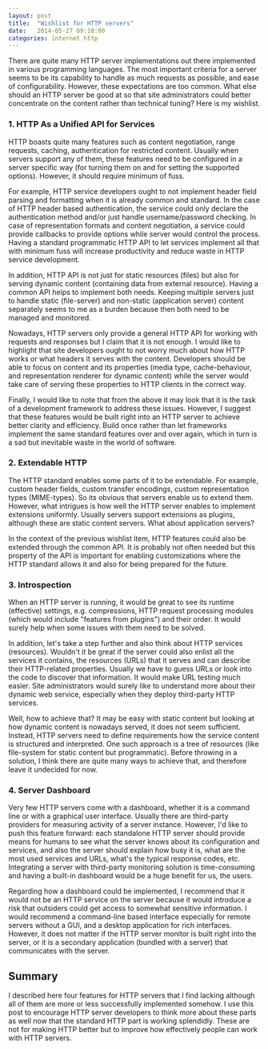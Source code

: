 ```yaml
---
layout: post
title:  "Wishlist for HTTP servers"
date:   2014-05-27 09:10:00
categories: internet http
---
```


There are quite many HTTP server implementations out there implemented in
various programming languages. The most important criteria for a server seems
to be its capability to handle as much requests as possible, and ease of
configurability. However, these expectations are too common. What else should
an HTTP server be good at so that site administrators could better concentrate
on the content rather than technical tuning? Here is my wishlist.

### 1. HTTP As a Unified API for Services

HTTP boasts quite many features such as content negotiation, range requests,
caching, authentication for restricted content. Usually when servers support
any of them, these features need to be configured in a server specific way (for
turning them on and for setting the supported options). However, it should
require minimum of fuss.

For example, HTTP service developers ought to not implement header field parsing
and formatting when it is already common and standard. In the case of HTTP
header based authentication, the service could only declare the authentication
method and/or just handle username/password checking. In case of representation
formats and content negotiation, a service could provide callbacks to provide
options while server would control the process. Having a standard programmatic
HTTP API to let services implement all that with minimum fuss will increase
productivity and reduce waste in HTTP service development.

In addition, HTTP API is not just for static resources (files) but also for
serving dynamic content (containing data from external resource). Having a
common API helps to implement both needs. Keeping multiple servers just to
handle static (file-server) and non-static (application server) content
separately seems to me as a burden because then both need to be managed and
monitored.

Nowadays, HTTP servers only provide a general HTTP API for working with
requests and responses but I claim that it is not enough. I would like to
highlight that site developers ought to not worry much about how HTTP works or
what headers it serves with the content. Developers should be able to focus on
content and its properties (media type, cache-behaviour, and representation
renderer for dynamic content) while the server would take care of serving these
properties to HTTP clients in the correct way.

Finally, I would like to note that from the above it may look that it is the
task of a development framework to address these issues. However, I suggest
that these features would be built right into an HTTP server to achieve better
clarity and efficiency. Build once rather than let frameworks implement the
same standard features over and over again, which in turn is a sad but
inevitable waste in the world of software.

### 2. Extendable HTTP

The HTTP standard enables some parts of it to be extendable. For example,
custom header fields, custom transfer encodings, custom representation types
(MIME-types). So its obvious that servers enable us to extend them. However,
what intrigues is how well the HTTP server enables to implement extensions
uniformly. Usually servers support extensions as plugins, although these are
static content servers. What about application servers?

In the context of the previous wishlist item, HTTP features could also be
extended through the common API. It is probably not often needed but this
property of the API is important for enabling customizations where the HTTP
standard allows it and also for being prepared for the future.

### 3. Introspection

When an HTTP server is running, it would be great to see its runtime
(effective) settings, e.g. compressions, HTTP request processing modules (which
would include "features from plugins") and their order. It would surely help
when some issues with them need to be solved.

In addition, let's take a step further and also think about HTTP services
(resources). Wouldn't it be great if the server could also enlist all the
services it contains, the resources (URLs) that it serves and can describe
their HTTP-related properties. Usually we have to guess URLs or look into the
code to discover that information. It would make URL testing much easier. Site
administrators would surely like to understand more about their dynamic web
service, especially when they deploy third-party HTTP services.

Well, how to achieve that? It may be easy with static content but looking at
how dynamic content is nowadays served, it does not seem sufficient. Instead,
HTTP servers need to define requirements how the service content is structured
and interpreted. One such approach is a tree of resources (like file-system for
static content but programmatic). Before throwing in a solution, I think there
are quite many ways to achieve that, and therefore leave it undecided for now.

### 4. Server Dashboard

Very few HTTP servers come with a dashboard, whether it is a command line or
with a graphical user interface. Usually there are third-party providers for
measuring activity of a server instance. However, I'd like to push this feature
forward: each standalone HTTP server should provide means for humans to see
what the server knows about its configuration and services, and also the server
should explain how busy it is, what are the most used services and URLs, what's
the typical response codes, etc. Integrating a server with third-party
monitoring solution is time-consuming and having a built-in dashboard would be
a huge benefit for us, the users.

Regarding how a dashboard could be implemented, I recommend that it would not
be an HTTP service on the server because it would introduce a risk that
outsiders could get access to somewhat sensitive information. I would recommend
a command-line based interface especially for remote servers without a GUI, and
a desktop application for rich interfaces. However, it does not matter if the
HTTP server monitor is built right into the server, or it is a secondary
application (bundled with a server) that communicates with the server.

## Summary

I described here four features for HTTP servers that I find lacking although
all of them are more or less successfully implemented somehow. I use this post
to encourage HTTP server developers to think more about these parts as well now
that the standard HTTP part is working splendidly. These are not for making
HTTP better but to improve how effectively people can work with HTTP servers.

